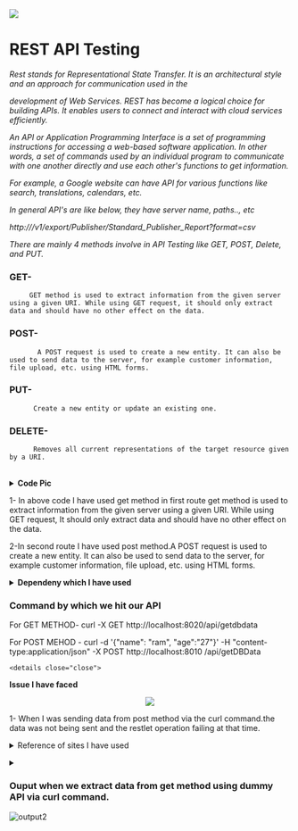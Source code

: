 <img src="https://ezeiatech.com/wp-content/uploads/2019/05/apache-camel-interview-questions.jpg">




# REST API Testing

*Rest stands for Representational State Transfer. It is an architectural style and an approach for communication used in the* 

*development of Web Services. REST has become a logical choice for building APIs. It enables users to connect and interact with cloud services efficiently.*

*An API or Application Programming Interface is a set of programming instructions for accessing a web-based software application.
In other words, a set of commands used by an individual program to communicate with one another directly and use each other's functions to get information.*

*For example, a Google website can have API for various functions like search, translations, calendars, etc.*

*In general API's are like below, they have server name, paths.., etc*

*http://<server name>/v1/export/Publisher/Standard_Publisher_Report?format=csv*
  
  <em>There are mainly 4 methods involve in API Testing like GET, POST, Delete, and PUT.</em> 
  
  ### GET- 
         GET method is used to extract information from the given server using a given URI. While using GET request, it should only extract data and should have no other effect on the data. 

  ### POST-
           A POST request is used to create a new entity. It can also be used to send data to the server, for example customer information, file upload, etc. using HTML forms.
  
  ### PUT-
          Create a new entity or update an existing one.
  
  ### DELETE-
          Removes all current representations of the target resource given by a URI.
  
  <br>
  <details close="close"> 
  <summary><b>Code Pic</b></summary>   
 <p align ="center"><img src="https://user-images.githubusercontent.com/82276807/119935088-890ffc00-bfa4-11eb-9818-0a681b13a4e7.png"></p>
  </details>
  
 1- In above code I have used get method in first route get method is used to extract information from the given server using a given URI. While using GET request, It should only extract data and should have no other effect on the data. 
  
 2-In second route I have used post method.A POST request is used to create a new entity. It can also be used to send data to the server, for example customer information, file upload, etc. using HTML forms.
  


  <details close="close"> 
  <summary><b>Dependeny which I have used</b></summary>   
  
 <p align ="center"><img src= "https://user-images.githubusercontent.com/82276807/119937346-3cc6bb00-bfa8-11eb-815a-ce0ea42e0239.png"></p>
  </details>
  
  ###  Command by which we hit our API
  
  For GET METHOD- curl -X GET http://localhost:8020/api/getdbdata
  
  For POST MEHOD - curl -d '{"name": "ram", "age":"27"}' -H "content-type:application/json" -X POST http://localhost:8010    /api/getDBData  
  
  
    <details close="close"> 
  <summary><b>Issue I have faced</b></summary>
 <p align="center"><img src="https://user-images.githubusercontent.com/82276807/120450508-2062be00-c3ae-11eb-9990-daf4e68c3c63.png"></p>   
  </details>
  
 1- When I was sending data from post method via the curl command.the data was not being sent and the restlet operation failing at       that time.
 

  <details>
    <summary> Reference of sites I have used </summary>
  https://www.guru99.com/testing-rest-api-manually.html
  
  https://camel.apache.org/components/2.x/restlet-component.html
     </details>
  
  <details close="close"> 
  <summary><b><Output when we send data from post method using dummy API via curl command/b></summary></b></summary
  
  <p align="center"><img src="https://user-images.githubusercontent.com/82276807/119963539-d6509580-bfc5-11eb-8f95-b435dd1d996b.png"></p>
  </details>

  ### Ouput when we extract data from get method using dummy API via curl command.
  
  ![output2](https://user-images.githubusercontent.com/82276807/119965082-8246b080-bfc7-11eb-9415-c9976c000fc8.png)


  
  
  
  
  
  
  
  
  
  
  
